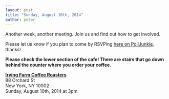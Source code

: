 ```yaml
---
layout: post
title: "Sunday, August 10th, 2014"
author: peter
---
```


Another week, another meeting. Join us and find out how to get involved.

Please let us know if you plan to come by RSVPing [here on PollJunkie](http://polljunkie.com/poll/ocqcmk/rsvp-for-nyc-meshnet-meeting-on-august-10th-2014), thanks!

__Please check the lower section of the cafe! There are stairs that go down behind the counter where you order your coffee.__

__[Irving Farm Coffee Roasters](https://www.google.com/maps/place/Irving+Farm+Coffee+Roasters/@40.7179886,-73.9902479,17z/data=!3m1!4b1!4m2!3m1!1s0x89c259873f0067c1:0x5aede67045aa029f)__<br>
88 Orchard St<br>
New York, NY 10002<br>
Sunday, August 10th, 2014 at 3pm
